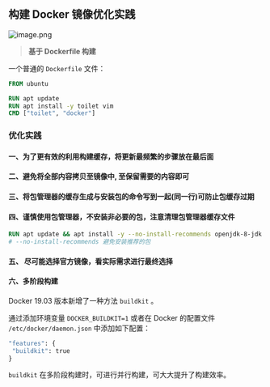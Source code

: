 ## 构建 Docker 镜像优化实践
![image.png](https://img.hacpai.com/file/2019/10/image-0ab0f4d7.png)


> **基于 Dockerfile 构建**

一个普通的 `Dockerfile` 文件：

```dockerfile
FROM ubuntu

RUN apt update
RUN apt install -y toilet vim
CMD ["toilet", "docker"]
```

### 优化实践

#### 一、为了更有效的利用构建缓存，将更新最频繁的步骤放在最后面

#### 二、避免将全部内容拷贝至镜像中, 至保留需要的内容即可

#### 三、将包管理器的缓存生成与安装包的命令写到一起(同一行)可防止包缓存过期

#### 四、谨慎使用包管理器，不安装非必要的包，注意清理包管理器缓存文件

```dockerfile
RUN apt update && apt install -y --no-install-recommends openjdk-8-jdk
# --no-install-recommends 避免安装推荐的包
```

#### 五、 尽可能选择官方镜像，看实际需求进行最终选择

#### 六、多阶段构建

Docker 19.03 版本新增了一种方法 `buildkit` 。

通过添加环境变量 `DOCKER_BUILDKIT=1` 或者在 Docker 的配置文件 `/etc/docker/daemon.json` 中添加如下配置：

```dockerfile
"features": {  
 "buildkit": true  
}
```

`buildkit` 在多阶段构建时，可进行并行构建，可大大提升了构建效率。
